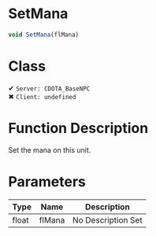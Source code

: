 # SetMana
```js	
void SetMana(flMana)
```
# Class
✔ `Server: CDOTA_BaseNPC`  
✖ `Client: undefined`  

# Function Description
Set the mana on this unit.
# Parameters
Type|Name|Description
--|--|--
float|flMana|No Description Set
